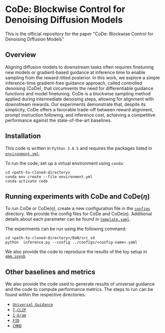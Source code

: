 # CoDe: Blockwise Control for Denoising Diffusion Models

This is the official repository for the paper "CoDe: Blockwise Control for Denoising Diffusion Models"


## Overview
Aligning diffusion models to downstream tasks often requires finetuning new models or gradient-based guidance at inference time to enable sampling from the reward-tilted posterior. In this work, we explore a simple inference-time gradient-free guidance approach, called controlled denoising (CoDe), that circumvents the need for differentiable guidance functions and model finetuning. CoDe is a blockwise sampling method applied during intermediate denoising steps, allowing for alignment with downstream rewards. Our experiments demonstrate that, despite its simplicity, CoDe offers a favorable trade-off between reward alignment, prompt instruction following, and inference cost, achieving a competitive performance against the state-of-the-art baselines.

## Installation
This code is written in `Python 3.8.5` and requires the packages listed in [`environment.yml`](environment.yml).

To run the code, set up a virtual environment using `conda`:

```
cd <path-to-cloned-directory>
conda env create --file environment.yml
conda activate code
```
## Running experiments with CoDe and CoDe($\eta$)

To run CoDe or CoDe($\eta$), create a new configuration file in the [`configs`](BoN/configs/) directory. We provide the config files for CoDe and CoDe($\eta$). Additional details about each parameter can be found in [`template.yaml`](BoN/configs/template.yaml). 

The experiments can be run using the following command:

```
cd <path-to-cloned-directory>/BoN/src_sd
python  inference.py --config ../configs/<config-name>.yaml
```
We also provide the code to reproduce the results of the toy setup in [`gmm.ipynb`](BoN/gmm.ipynb)

## Other baselines and metrics

We also provide the code used to generate results of universal guidance and the code to compute performance metrics. The steps to run can be found within the respective directories.

- [`Universal Guidance`](Universal-Guided-Diffusion/README.md)
- [`T-CLIP`](clipscore/README.md)
- [`I-Gram`](CSD/README.md)
- [`FID`](pytorch-fid/README.md)
- [`CMMD`](cmmd-pytorch/README.md)
